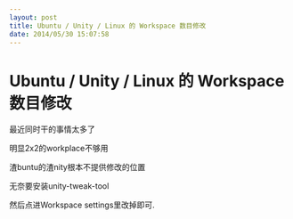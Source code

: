 ```yaml
---
layout: post
title: Ubuntu / Unity / Linux 的 Workspace 数目修改
date: 2014/05/30 15:07:58
---
```


# Ubuntu / Unity / Linux 的 Workspace 数目修改

最近同时干的事情太多了

明显2x2的workplace不够用

渣buntu的渣nity根本不提供修改的位置 

无奈要安装unity-tweak-tool

然后点进Workspace settings里改掉即可. 